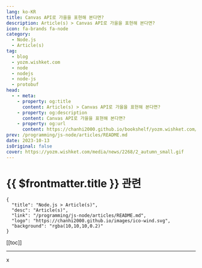 ```yaml
---
lang: ko-KR
title: Canvas API로 가을을 표현해 본다면?
description: Article(s) > Canvas API로 가을을 표현해 본다면?
icon: fa-brands fa-node
category:
  - Node.js
  - Article(s)
tag: 
  - blog
  - yozm.wishket.com
  - node
  - nodejs
  - node-js
  - protobuf
head:
  - - meta:
    - property: og:title
      content: Article(s) > Canvas API로 가을을 표현해 본다면?
    - property: og:description
      content: Canvas API로 가을을 표현해 본다면?
    - property: og:url
      content: https://chanhi2000.github.io/bookshelf/yozm.wishket.com/2268.html
prev: /programming/js-node/articles/README.md
date: 2023-10-13
isOriginal: false
cover: https://yozm.wishket.com/media/news/2268/2_autumn_small.gif
---
```


# {{ $frontmatter.title }} 관련

```component VPCard
{
  "title": "Node.js > Article(s)",
  "desc": "Article(s)",
  "link": "/programming/js-node/articles/README.md",
  "logo": "https://chanhi2000.github.io/images/ico-wind.svg",
  "background": "rgba(10,10,10,0.2)"
}
```

[[toc]]

---

<SiteInfo
  name="Canvas API로 가을을 표현해 본다면? | 요즘IT"
  desc="내가 처음 개발자가 되기로 마음먹은 것은 웹 화면에 내 생각을 그대로 옮겨놓을 수 있다는 점 때문이었다. 우연히 유튜브에서 한 영상을 보게 되었는데, 바로 Canvas API를 활용해 만든 인터랙티브 웹 포트폴리오 영상이었다. 영상을 보니 개발자로서 무엇이든 만들어 낼 수 있을 것 같다는 생각이 들었다. 나는 초심을 되찾을 겸 Canvas API를 공부해 보기로 했다. 이론만 공부하면 재미가 없으니 간단한 작업물을 만들어 보고 싶었고, 가을을 맞이해 바람에 흩날리는 비와 낙엽을 표현해 보았다."
  url="https://yozm.wishket.com/magazine/detail/2268/"
  logo="https://yozm.wishket.com/favicon.ico"
  preview="https://yozm.wishket.com/media/news/2268/2_autumn_small.gif"/>

<!-- TODO: 작성 -->

x